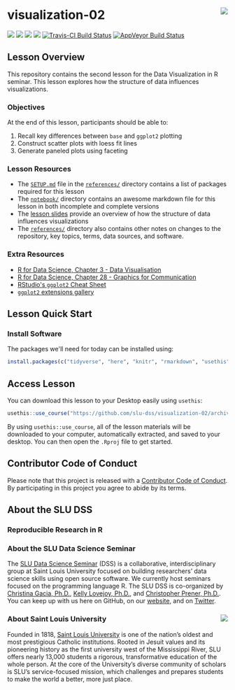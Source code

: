 # visualization-02 <img src="/img/logo.png" align="right" />
[![](https://img.shields.io/badge/seminar-%20data%20visualization%20in%20R-brightgreen.svg)](https://github.com/slu-dss/visualization-02/)
[![](https://img.shields.io/badge/lesson%20status-under%20development-red.svg)](https://github.com/slu-dss/visualization-02/)
[![](https://img.shields.io/github/release/slu-dss/visualization-02.svg?label=version)](https://github.com/slu-dss/visualization-02/releases)
[![](https://img.shields.io/github/last-commit/slu-dss/visualization-02.svg)](https://github.com/slu-dss/visualization-02/commits/master)
[![Travis-CI Build Status](https://travis-ci.org/slu-dss/visualization-02.svg?branch=master)](https://travis-ci.org/slu-dss/visualization-02)
[![AppVeyor Build Status](https://ci.appveyor.com/api/projects/status/github/slu-dss/visualization-02?branch=master&svg=true)](https://ci.appveyor.com/project/slu-dss/visualization-02)

## Lesson Overview
This repository contains the second lesson for the Data Visualization in R seminar. This lesson explores how the structure of data influences visualizations.

### Objectives
At the end of this lesson, participants should be able to:

1. Recall key differences between `base` and `ggplot2` plotting
2. Construct scatter plots with loess fit lines
3. Generate paneled plots using faceting

### Lesson Resources
* The [`SETUP.md`](/references/SETUP.md) file in the [`references/`](/references) directory contains a list of packages required for this lesson
* The [`notebook/`](/notebook) directory contains an awesome markdown file for this lesson in both incomplete and complete versions
* The [lesson slides](https://slu-dss.github.io/visualization-02/) provide an overview of how the structure of data influences visualizations
* The [`references/`](/references) directory also contains other notes on changes to the repository, key topics, terms, data sources, and software.

### Extra Resources
* [R for Data Science, Chapter 3 - Data Visualisation](https://r4ds.had.co.nz/data-visualisation.html)
* [R for Data Science, Chapter 28 - Graphics for Communication](https://r4ds.had.co.nz/graphics-for-communication.html)
* [RStudio's `ggplot2` Cheat Sheet](https://www.rstudio.com/resources/cheatsheets/#ggplot2)
* [`ggplot2` extensions gallery](http://www.ggplot2-exts.org/gallery/)

## Lesson Quick Start
### Install Software
The packages we'll need for today can be installed using:

```r
install.packages(c("tidyverse", "here", "knitr", "rmarkdown", "usethis"))
```

## Access Lesson
You can download this lesson to your Desktop easily using `usethis`:

```r
usethis::use_course("https://github.com/slu-dss/visualization-02/archive/master.zip")
```

By using `usethis::use_course`, all of the lesson materials will be downloaded to your computer, automatically extracted, and saved to your desktop. You can then open the `.Rproj` file to get started.

## Contributor Code of Conduct
Please note that this project is released with a [Contributor Code of Conduct](.github/CODE_OF_CONDUCT.md). By participating in this project you agree to abide by its terms.

## About the SLU DSS
### Reproducible Research in R

### About the SLU Data Science Seminar
The [SLU Data Science Seminar](https://slu-dss.githb.io) (DSS) is a collaborative, interdisciplinary group at Saint Louis University focused on building researchers’ data science skills using open source software. We currently host seminars focused on the programming language R. The SLU DSS is co-organized by [Christina Gacia, Ph.D.](mailto:christina.garcia@slu.edu), [Kelly Lovejoy, Ph.D.](mailto:kelly.lovejoy@slu.edu), and [Christopher Prener, Ph.D.](mailto:chris.prener@slu.edu}). You can keep up with us here on GitHub, on our [website](https://slu-dss.githb.io), and on [Twitter](https://twitter.com/SLUDSS).

### About Saint Louis University <img src="/img/sluLogo.png" align="right" />
Founded in 1818, [Saint Louis University](http://www.slu.edu) is one of the nation’s oldest and most prestigious Catholic institutions. Rooted in Jesuit values and its pioneering history as the first university west of the Mississippi River, SLU offers nearly 13,000 students a rigorous, transformative education of the whole person. At the core of the University’s diverse community of scholars is SLU’s service-focused mission, which challenges and prepares students to make the world a better, more just place.
